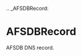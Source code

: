 [//]: # (THE CONTENT BELOW IS GENERATED. DO NOT EDIT.)
.. _AFSDBRecord:

# AFSDBRecord
[//]: # (ADD YOUR NOTES BELOW. THESE WILL BE PICKED EVERY TIME THE DOCS ARE REGENERATED. //end)

AFSDB DNS record.
